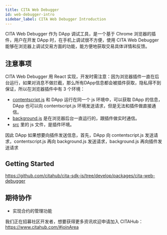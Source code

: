```yaml
---
title: CITA Web Debugger
id: web-debugger-intro
sidebar_label: CITA Web Debugger Introduction
---
```


CITA Web Debugger 作为 DApp 调试工具，是一个基于 Chrome 浏览器的插件，用户在开发 DApp 时，在手机上调试很不方便，使用 CITA Web Debugger 能够在浏览器上调试交易方面的功能，能方便地获取交易具体详情和反馈。

## 注意事项

CITA Web Debugger 用 React 实现，开发时需注意：因为浏览器插件一直在后台运行，如果对消息不做拦截，那么所有DApp信息都会被插件获取，隐私得不到保证，所以在浏览器插件中有 3 个环境：

* [contentscript.js](https://github.com/citahub/cita-sdk-js/blob/develop/packages/cita-web-debugger/public/contentscript.js) 和 DApp 运行在同一个 js 环境中，可以获取 DApp 的信息，DApp 也可以向 contentscript.js 环境发送请求，但是无法和插件做直接通信。
* [background.js](https://github.com/citahub/cita-sdk-js/blob/develop/packages/cita-web-debugger/public/background.js) 是在浏览器后台一直运行的，跟插件做实时通信。
* [src](https://github.com/citahub/cita-sdk-js/tree/develop/packages/cita-web-debugger/src) 里的 js 文件，是插件环境。

因此 DApp 如果想要向插件发送信息，首先，DApp 向 contentscript.js 发送请求，contentscript.js 再向 background.js 发送请求，background.js 再向插件发送请求

## Getting Started

https://github.com/citahub/cita-sdk-js/tree/develop/packages/cita-web-debugger

## 期待协作

* 实现合约的管理功能

我们正在招募社区开发者，想要获得更多资讯欢迎申请加入 CITAHub：https://www.citahub.com/#joinArea
